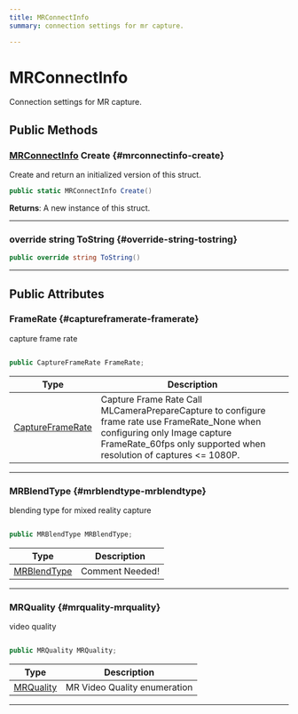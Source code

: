 ```yaml
---
title: MRConnectInfo
summary: connection settings for mr capture. 

---
```


# MRConnectInfo




Connection settings for MR capture.   





## Public Methods

### [MRConnectInfo](/versioned_docs/version-03-Jan-2023/unity-api/api/UnityEngine.XR.MagicLeap/MLCamera/UnityEngine.XR.MagicLeap.MLCamera.MRConnectInfo.md) Create {#mrconnectinfo-create}

Create and return an initialized version of this struct. 

```csharp
public static MRConnectInfo Create()
```






**Returns**: A new instance of this struct.



-----------

### override string ToString {#override-string-tostring}

```csharp
public override string ToString()
```






-----------

## Public Attributes

### FrameRate {#captureframerate-framerate}

capture frame rate 

```csharp

public CaptureFrameRate FrameRate;

```

| Type | Description  | 
|--|--|
| [CaptureFrameRate](/versioned_docs/version-03-Jan-2023/unity-api/api/UnityEngine.XR.MagicLeap/MLCamera/UnityEngine.XR.MagicLeap.MLCamera.md#enums-captureframerate) | Capture Frame Rate Call MLCameraPrepareCapture to configure frame rate use FrameRate&#95;None when configuring only Image capture FrameRate&#95;60fps only supported when resolution of captures &lt;= 1080P.  |





-----------

### MRBlendType {#mrblendtype-mrblendtype}

blending type for mixed reality capture 

```csharp

public MRBlendType MRBlendType;

```

| Type | Description  | 
|--|--|
| [MRBlendType](/versioned_docs/version-03-Jan-2023/unity-api/api/UnityEngine.XR.MagicLeap/MLCamera/UnityEngine.XR.MagicLeap.MLCamera.md#enums-mrblendtype) | Comment Needed!  |





-----------

### MRQuality {#mrquality-mrquality}

video quality 

```csharp

public MRQuality MRQuality;

```

| Type | Description  | 
|--|--|
| [MRQuality](/versioned_docs/version-03-Jan-2023/unity-api/api/UnityEngine.XR.MagicLeap/MLCamera/UnityEngine.XR.MagicLeap.MLCamera.md#enums-mrquality) | MR Video Quality enumeration  |





-----------

